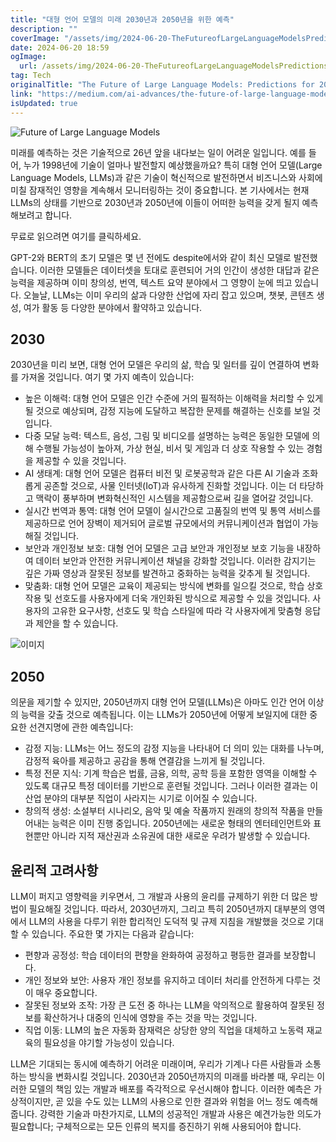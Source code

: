 ```yaml
---
title: "대형 언어 모델의 미래 2030년과 2050년을 위한 예측"
description: ""
coverImage: "/assets/img/2024-06-20-TheFutureofLargeLanguageModelsPredictionsfor2030and2050_0.png"
date: 2024-06-20 18:59
ogImage:
  url: /assets/img/2024-06-20-TheFutureofLargeLanguageModelsPredictionsfor2030and2050_0.png
tag: Tech
originalTitle: "The Future of Large Language Models: Predictions for 2030 and 2050"
link: "https://medium.com/ai-advances/the-future-of-large-language-models-predictions-for-2030-and-2050-dcb7ae67c08f"
isUpdated: true
---
```


![Future of Large Language Models](/assets/img/2024-06-20-TheFutureofLargeLanguageModelsPredictionsfor2030and2050_0.png)

미래를 예측하는 것은 기술적으로 26년 앞을 내다보는 일이 어려운 일입니다. 예를 들어, 누가 1998년에 기술이 얼마나 발전할지 예상했을까요? 특히 대형 언어 모델(Large Language Models, LLMs)과 같은 기술이 혁신적으로 발전하면서 비즈니스와 사회에 미칠 잠재적인 영향을 계속해서 모니터링하는 것이 중요합니다. 본 기사에서는 현재 LLMs의 상태를 기반으로 2030년과 2050년에 이들이 어떠한 능력을 갖게 될지 예측해보려고 합니다.

무료로 읽으려면 여기를 클릭하세요.

GPT-2와 BERT의 초기 모델은 몇 년 전에도 despite에서와 같이 최신 모델로 발전했습니다. 이러한 모델들은 데이터셋을 토대로 훈련되어 거의 인간이 생성한 대답과 같은 능력을 제공하며 이미 창의성, 번역, 텍스트 요약 분야에서 그 영향이 눈에 띄고 있습니다. 오늘날, LLMs는 이미 우리의 삶과 다양한 산업에 자리 잡고 있으며, 챗봇, 콘텐츠 생성, 여가 활동 등 다양한 분야에서 활약하고 있습니다.

<!-- cozy-coder - 수평 -->

<ins class="adsbygoogle"
     style="display:block"
     data-ad-client="ca-pub-4877378276818686"
     data-ad-slot="1107185301"
     data-ad-format="auto"
     data-full-width-responsive="true"></ins>

<script>
     (adsbygoogle = window.adsbygoogle || []).push({});
</script>

## 2030

2030년을 미리 보면, 대형 언어 모델은 우리의 삶, 학습 및 일터를 깊이 연결하여 변화를 가져올 것입니다. 여기 몇 가지 예측이 있습니다:

- 높은 이해력: 대형 언어 모델은 인간 수준에 거의 필적하는 이해력을 처리할 수 있게 될 것으로 예상되며, 감정 지능에 도달하고 복잡한 문제를 해결하는 신호를 보일 것입니다.
- 다중 모달 능력: 텍스트, 음성, 그림 및 비디오를 설명하는 능력은 동일한 모델에 의해 수행될 가능성이 높아져, 가상 현실, 비서 및 게임과 더 상호 작용할 수 있는 경험을 제공할 수 있을 것입니다.
- AI 생태계: 대형 언어 모델은 컴퓨터 비전 및 로봇공학과 같은 다른 AI 기술과 조화롭게 공존할 것으로, 사물 인터넷(IoT)과 유사하게 진화할 것입니다. 이는 더 타당하고 맥락이 풍부하며 변화혁신적인 시스템을 제공함으로써 길을 열어갈 것입니다.
- 실시간 번역과 통역: 대형 언어 모델이 실시간으로 고품질의 번역 및 통역 서비스를 제공하므로 언어 장벽이 제거되어 글로벌 규모에서의 커뮤니케이션과 협업이 가능해질 것입니다.
- 보안과 개인정보 보호: 대형 언어 모델은 고급 보안과 개인정보 보호 기능을 내장하여 데이터 보안과 안전한 커뮤니케이션 채널을 강화할 것입니다. 이러한 감지기는 깊은 가짜 영상과 잘못된 정보를 발견하고 중화하는 능력을 갖추게 될 것입니다.
- 맞춤화: 대형 언어 모델은 교육이 제공되는 방식에 변화를 일으킬 것으로, 학습 상호작용 및 선호도를 사용자에게 더욱 개인화된 방식으로 제공할 수 있을 것입니다. 사용자의 고유한 요구사항, 선호도 및 학습 스타일에 따라 각 사용자에게 맞춤형 응답과 제안을 할 수 있습니다.

![이미지](/assets/img/2024-06-20-TheFutureofLargeLanguageModelsPredictionsfor2030and2050_1.png)

<!-- cozy-coder - 수평 -->

<ins class="adsbygoogle"
     style="display:block"
     data-ad-client="ca-pub-4877378276818686"
     data-ad-slot="1107185301"
     data-ad-format="auto"
     data-full-width-responsive="true"></ins>

<script>
     (adsbygoogle = window.adsbygoogle || []).push({});
</script>

## 2050

의문을 제기할 수 있지만, 2050년까지 대형 언어 모델(LLMs)은 아마도 인간 언어 이상의 능력을 갖출 것으로 예측됩니다. 이는 LLMs가 2050년에 어떻게 보일지에 대한 중요한 선견지명에 관한 예측입니다:

- 감정 지능: LLMs는 어느 정도의 감정 지능을 나타내어 더 의미 있는 대화를 나누며, 감정적 육아를 제공하고 공감을 통해 연결감을 느끼게 될 것입니다.
- 특정 전문 지식: 기계 학습은 법률, 금융, 의학, 공학 등을 포함한 영역을 이해할 수 있도록 대규모 특정 데이터를 기반으로 훈련될 것입니다. 그러나 이러한 결과는 이 산업 분야의 대부분 직업이 사라지는 시기로 이어질 수 있습니다.
- 창의적 생성: 소설부터 시나리오, 음악 및 예술 작품까지 원래의 창의적 작품을 만들어내는 능력은 이미 진행 중입니다. 2050년에는 새로운 형태의 엔터테인먼트와 표현뿐만 아니라 지적 재산권과 소유권에 대한 새로운 우려가 발생할 수 있습니다.

## 윤리적 고려사항

<!-- cozy-coder - 수평 -->

<ins class="adsbygoogle"
     style="display:block"
     data-ad-client="ca-pub-4877378276818686"
     data-ad-slot="1107185301"
     data-ad-format="auto"
     data-full-width-responsive="true"></ins>

<script>
     (adsbygoogle = window.adsbygoogle || []).push({});
</script>

LLM이 퍼지고 영향력을 키우면서, 그 개발과 사용의 윤리를 규제하기 위한 더 많은 방법이 필요해질 것입니다. 따라서, 2030년까지, 그리고 특히 2050년까지 대부분의 영역에서 LLM의 사용을 다루기 위한 합리적인 도덕적 및 규제 지침을 개발했을 것으로 기대할 수 있습니다. 주요한 몇 가지는 다음과 같습니다:

- 편향과 공정성: 학습 데이터의 편향을 완화하여 공정하고 평등한 결과를 보장합니다.
- 개인 정보와 보안: 사용자 개인 정보를 유지하고 데이터 처리를 안전하게 다루는 것이 매우 중요합니다.
- 잘못된 정보와 조작: 가장 큰 도전 중 하나는 LLM을 악의적으로 활용하여 잘못된 정보를 확산하거나 대중의 인식에 영향을 주는 것을 막는 것입니다.
- 직업 이동: LLM의 높은 자동화 잠재력은 상당한 양의 직업을 대체하고 노동력 재교육의 필요성을 야기할 가능성이 있습니다.

LLM은 기대되는 동시에 예측하기 어려운 미래이며, 우리가 기계나 다른 사람들과 소통하는 방식을 변화시킬 것입니다. 2030년과 2050년까지의 미래를 바라볼 때, 우리는 이러한 모델의 책임 있는 개발과 배포를 즉각적으로 우선시해야 합니다. 이러한 예측은 가상적이지만, 곧 있을 수도 있는 LLM의 사용으로 인한 결과와 위험을 어느 정도 예측해줍니다. 강력한 기술과 마찬가지로, LLM의 성공적인 개발과 사용은 예견가능한 의도가 필요합니다; 구체적으로는 모든 인류의 복지를 증진하기 위해 사용되어야 합니다.
